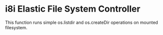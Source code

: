 # i8i Elastic File System Controller

This function runs simple os.listdir and os.createDir operations on mounted filesystem.
